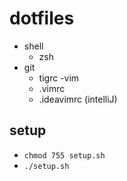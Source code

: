 # dotfiles

- shell
    - zsh
- git
    - tigrc
-vim
    - .vimrc
    - .ideavimrc (intelliJ)

## setup
- `chmod 755 setup.sh`
- `./setup.sh`
